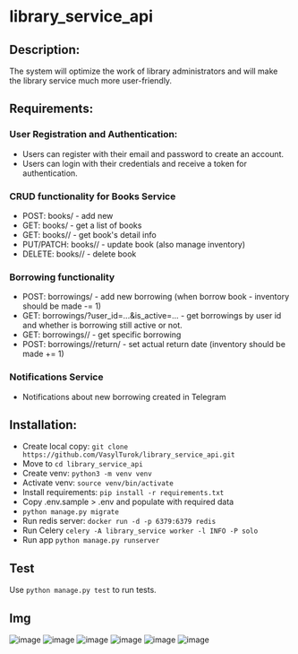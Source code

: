 # library_service_api

## Description:
The system will optimize the work of library administrators and will make the library service much more user-friendly.

## Requirements:

### User Registration and Authentication:
- Users can register with their email and password to create an account.
- Users can login with their credentials and receive a token for authentication.

### CRUD functionality for Books Service
- POST:               books/             - add new 
- GET:                 books/              - get a list of books
- GET:                 books/<id>/      - get book's detail info 
- PUT/PATCH:    books/<id>/      - update book (also manage inventory)
- DELETE:          books/<id>/      - delete book

### Borrowing functionality
- POST:            borrowings/   		                        - add new borrowing (when borrow book - inventory should be made -= 1) 
- GET:              borrowings/?user_id=...&is_active=...  - get borrowings by user id and whether is borrowing still active or not.
- GET:              borrowings/<id>/  			- get specific borrowing 
- POST: 	          borrowings/<id>/return/ 		- set actual return date (inventory should be made += 1)


### Notifications Service
- Notifications about new borrowing created in Telegram

## Installation:
- Create local copy: `git clone https://github.com/VasylTurok/library_service_api.git`
- Move to `cd library_service_api`
- Create venv: `python3 -m venv venv`
- Activate venv: `source venv/bin/activate`
- Install requirements: `pip install -r requirements.txt`
- Copy .env.sample > .env and populate with required data
- `python manage.py migrate`
- Run redis server: `docker run -d -p 6379:6379 redis`
- Run Celery `celery -A library_service worker -l INFO -P solo`
- Run app `python manage.py runserver`

## Test
Use `python manage.py test` to run tests.

## Img
![image](https://github.com/VasylTurok/library_service_api/assets/127683195/b54e1aab-c740-418f-8ef0-b1d60ce630c6)
![image](https://github.com/VasylTurok/library_service_api/assets/127683195/4500aab3-0576-4b60-bd04-edd1350a40aa)
![image](https://github.com/VasylTurok/library_service_api/assets/127683195/9d0da99a-09f6-4940-a113-2d5d50589806)
![image](https://github.com/VasylTurok/library_service_api/assets/127683195/e8d5e5fc-f14b-4776-a089-3e15ff3b7476)
![image](https://github.com/VasylTurok/library_service_api/assets/127683195/8b842b26-1123-4827-947b-54319c3c996b)
![image](https://github.com/VasylTurok/library_service_api/assets/127683195/5f53c8fb-c927-4ec9-ac64-3485034eb201)
